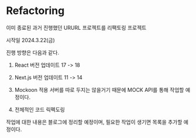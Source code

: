 # Refactoring

이미 종료된 과거 진행했던 URURL 프로젝트를 리팩토링 프로젝트

시작일 2024.3.22(금)


진행 방향은 다음과 같다.

1. React 버전 업데이트
17 -> 18

2. Next.js 버전 업데이트
11 -> 14
   
3. Mockoon 적용
서버를 따로 두지는 않을거기 때문에 MOCK API를 통해 작업할 예정이다.

4. 전체적인 코드 릭펙도링

작업에 대한 내용은 블로그에 정리할 예정이며, 필요한 작업이 생기면 목록을 추가할 예정이다.
